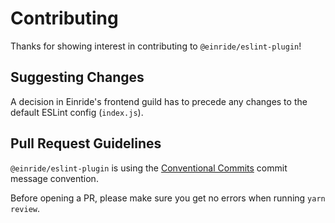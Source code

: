 # Contributing

Thanks for showing interest in contributing to `@einride/eslint-plugin`!

## Suggesting Changes

A decision in Einride's frontend guild has to precede any changes to the default ESLint config
(`index.js`).

## Pull Request Guidelines

`@einride/eslint-plugin` is using the [Conventional Commits](https://www.conventionalcommits.org/)
commit message convention.

Before opening a PR, please make sure you get no errors when running `yarn review`.
